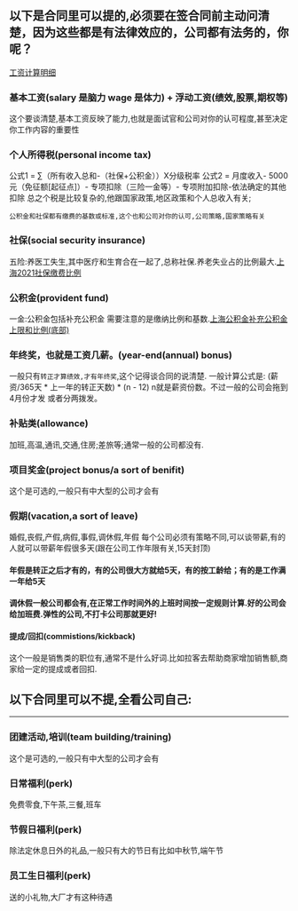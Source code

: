 

## 以下是合同里可以提的,必须要在签合同前主动问清楚，因为这些都是有法律效应的，公司都有法务的，你呢？
[工资计算明细](https://www.xinrenxinshi.com/calculator) 

### 基本工资(salary 是脑力 wage 是体力) + 浮动工资(绩效,股票,期权等)
这个要谈清楚,基本工资反映了能力,也就是面试官和公司对你的认可程度,甚至决定你工作内容的重要性

### 个人所得税(personal income tax)
公式1 = ∑（所有收入总和-（社保+公积金））X分级税率
公式2 = 月度收入- 5000元（免征额[起征点]）- 专项扣除（三险一金等）- 专项附加扣除-依法确定的其他扣除
总之个税是比较复杂的,他跟国家政策,地区政策和个人总收入有关;

```公积金和社保都有缴费的基数或标准,这个也和公司对你的认可,公司策略,国家策略有关```

### 社保(social security insurance)
五险:养医工失生,其中医疗和生育合在一起了,总称社保.养老失业占的比例最大.[上海2021社保缴费比例](http://www.bbmar.com/zhichang/shebao/1041065.html)

### 公积金(provident fund)
一金:公积金包括补充公积金  需要注意的是缴纳比例和基数.[上海公积金补充公积金上限和比例(底部)](http://www.shgjj.com/html/xxgk/zcfg/gjjgwhgjjzx/albpl/jc/205810.html)

### 年终奖，也就是工资几薪。(year-end(annual) bonus)
一般只有```转正才算绩效,才有年终奖```,这个记得谈合同的说清楚. 一般计算公式是: (薪资/365天 * 上一年的转正天数) * (n - 12) n就是薪资份数。不过一般的公司会拖到4月份才发
或者分两拨发。

### 补贴类(allowance)
加班,高温,通讯,交通,住房;差旅等;通常一般的公司都没有.

### 项目奖金(project bonus/a sort of benifit)
这个是可选的,一般只有中大型的公司才会有

### 假期(vacation,a sort of leave)
婚假,丧假,产假,病假,事假,调休假,年假 每个公司必须有策略不同,可以谈带薪,有的人就可以带薪年假很多天(跟在公司工作年限有关,15天封顶)
#### 年假是转正之后才有的，有的公司很大方就给5天，有的按工龄给；有的是工作满一年给5天
#### 调休假一般公司都会有,在正常工作时间外的上班时间按一定规则计算.好的公司会给加班费.弹性的公司,不打卡公司那就更好!

#### 提成/回扣(commistions/kickback)
这个一般是销售类的职位有,通常不是什么好词.比如拉客去帮助商家增加销售额,商家给一定的提成或者回扣.

## 以下合同里可以不提,全看公司自己:
--------------------------------------------------------------
### 团建活动,培训(team building/training)
这个是可选的,一般只有中大型的公司才会有

### 日常福利(perk)
免费零食,下午茶,三餐,班车

### 节假日福利(perk)
除法定休息日外的礼品,一般只有大的节日有比如中秋节,端午节

### 员工生日福利(perk)
送的小礼物,大厂才有这种待遇
